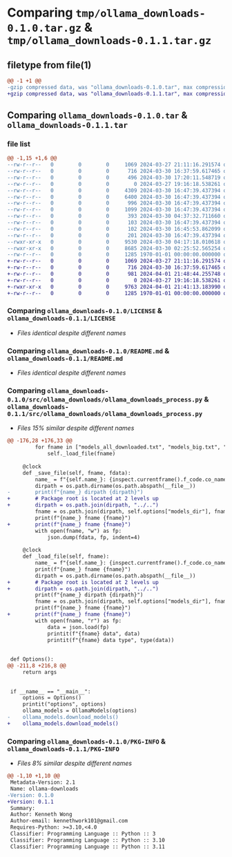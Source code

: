 # Comparing `tmp/ollama_downloads-0.1.0.tar.gz` & `tmp/ollama_downloads-0.1.1.tar.gz`

## filetype from file(1)

```diff
@@ -1 +1 @@
-gzip compressed data, was "ollama_downloads-0.1.0.tar", max compression
+gzip compressed data, was "ollama_downloads-0.1.1.tar", max compression
```

## Comparing `ollama_downloads-0.1.0.tar` & `ollama_downloads-0.1.1.tar`

### file list

```diff
@@ -1,15 +1,6 @@
--rw-r--r--   0        0        0     1069 2024-03-27 21:11:16.291574 ollama_downloads-0.1.0/LICENSE
--rw-r--r--   0        0        0      716 2024-03-30 16:37:59.617465 ollama_downloads-0.1.0/README.md
--rw-r--r--   0        0        0      496 2024-03-30 17:20:11.548719 ollama_downloads-0.1.0/pyproject.toml
--rw-r--r--   0        0        0        0 2024-03-27 19:16:18.538261 ollama_downloads-0.1.0/src/ollama_downloads/__init__.py
--rw-r--r--   0        0        0     4309 2024-03-30 16:47:39.437394 ollama_downloads-0.1.0/src/ollama_downloads/models/models_all.txt
--rw-r--r--   0        0        0     6400 2024-03-30 16:47:39.437394 ollama_downloads-0.1.0/src/ollama_downloads/models/models_all_downloaded.txt
--rw-r--r--   0        0        0      996 2024-03-30 16:47:39.437394 ollama_downloads-0.1.0/src/ollama_downloads/models/models_big.txt
--rw-r--r--   0        0        0     1099 2024-03-30 16:47:39.437394 ollama_downloads-0.1.0/src/ollama_downloads/models/models_codes.txt
--rw-r--r--   0        0        0      393 2024-03-30 04:37:32.711660 ollama_downloads-0.1.0/src/ollama_downloads/models/models_few.txt
--rw-r--r--   0        0        0      103 2024-03-30 16:47:39.437394 ollama_downloads-0.1.0/src/ollama_downloads/models/models_math.txt
--rw-r--r--   0        0        0      102 2024-03-30 16:45:53.862099 ollama_downloads-0.1.0/src/ollama_downloads/models/models_one.txt
--rw-r--r--   0        0        0      201 2024-03-30 16:47:39.437394 ollama_downloads-0.1.0/src/ollama_downloads/models/models_sql.txt
--rwxr-xr-x   0        0        0     9530 2024-03-30 04:17:18.010618 ollama_downloads-0.1.0/src/ollama_downloads/ollama_downloads_process.py
--rwxr-xr-x   0        0        0     8685 2024-03-30 02:25:52.565254 ollama_downloads-0.1.0/src/ollama_downloads/ollama_downloads_process.py.1
--rw-r--r--   0        0        0     1285 1970-01-01 00:00:00.000000 ollama_downloads-0.1.0/PKG-INFO
+-rw-r--r--   0        0        0     1069 2024-03-27 21:11:16.291574 ollama_downloads-0.1.1/LICENSE
+-rw-r--r--   0        0        0      716 2024-03-30 16:37:59.617465 ollama_downloads-0.1.1/README.md
+-rw-r--r--   0        0        0      981 2024-04-01 21:48:44.255748 ollama_downloads-0.1.1/pyproject.toml
+-rw-r--r--   0        0        0        0 2024-03-27 19:16:18.538261 ollama_downloads-0.1.1/src/ollama_downloads/__init__.py
+-rwxr-xr-x   0        0        0     9763 2024-04-01 21:41:13.183990 ollama_downloads-0.1.1/src/ollama_downloads/ollama_downloads_process.py
+-rw-r--r--   0        0        0     1285 1970-01-01 00:00:00.000000 ollama_downloads-0.1.1/PKG-INFO
```

### Comparing `ollama_downloads-0.1.0/LICENSE` & `ollama_downloads-0.1.1/LICENSE`

 * *Files identical despite different names*

### Comparing `ollama_downloads-0.1.0/README.md` & `ollama_downloads-0.1.1/README.md`

 * *Files identical despite different names*

### Comparing `ollama_downloads-0.1.0/src/ollama_downloads/ollama_downloads_process.py` & `ollama_downloads-0.1.1/src/ollama_downloads/ollama_downloads_process.py`

 * *Files 15% similar despite different names*

```diff
@@ -176,28 +176,33 @@
         for fname in ["models_all_downloaded.txt", "models_big.txt", "models_all.txt", "models_codes.txt", "models_sql.txt", "models_math.txt",]:
             self._load_file(fname)
 
     @clock
     def _save_file(self, fname, fdata):
         name_ = f"{self.name_}: {inspect.currentframe().f_code.co_name}"
         dirpath = os.path.dirname(os.path.abspath(__file__))
-        print(f"{name_} dirpath {dirpath}")
+        # Package root is located at 2 levels up
+        dirpath = os.path.join(dirpath, "../..")
         fname = os.path.join(dirpath, self.options["models_dir"], fname)
         print(f"{name_} fname {fname}")
+        print(f"{name_} fname {fname}")
         with open(fname, "w") as fp:
             json.dump(fdata, fp, indent=4)
 
     @clock
     def _load_file(self, fname):
         name_ = f"{self.name_}: {inspect.currentframe().f_code.co_name}"
         print(f"{name_} fname {fname}")
         dirpath = os.path.dirname(os.path.abspath(__file__))
+        # Package root is located at 2 levels up
+        dirpath = os.path.join(dirpath, "../..")
         print(f"{name_} dirpath {dirpath}")
         fname = os.path.join(dirpath, self.options["models_dir"], fname)
         print(f"{name_} fname {fname}")
+        print(f"{name_} fname {fname}")
         with open(fname, "r") as fp:
             data = json.load(fp)
             printit(f"{fname} data", data)
             printit(f"{fname} data type", type(data))
 
 
 def Options():
@@ -211,8 +216,8 @@
     return args
 
 
 if __name__ == "__main__":
     options = Options()
     printit("options", options)
     ollama_models = OllamaModels(options)
-    ollama_models.download_models()
+    ollama_models.download_models()
```

### Comparing `ollama_downloads-0.1.0/PKG-INFO` & `ollama_downloads-0.1.1/PKG-INFO`

 * *Files 8% similar despite different names*

```diff
@@ -1,10 +1,10 @@
 Metadata-Version: 2.1
 Name: ollama-downloads
-Version: 0.1.0
+Version: 0.1.1
 Summary: 
 Author: Kenneth Wong
 Author-email: kennethwork101@gmail.com
 Requires-Python: >=3.10,<4.0
 Classifier: Programming Language :: Python :: 3
 Classifier: Programming Language :: Python :: 3.10
 Classifier: Programming Language :: Python :: 3.11
```

